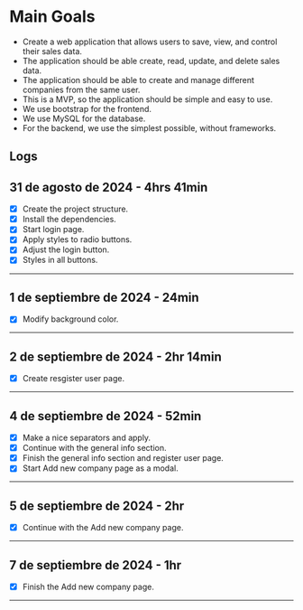 # Main Goals

- Create a web application that allows users to save, view, and control their sales data.
- The application should be able create, read, update, and delete sales data.
- The application should be able to create and manage different companies from the same user.
- This is a MVP, so the application should be simple and easy to use.
- We use bootstrap for the frontend.
- We use MySQL for the database.
- For the backend, we use the simplest possible, without frameworks.

## Logs

## 31 de agosto de 2024 - 4hrs 41min

- [x] Create the project structure.
- [x] Install the dependencies.
- [x] Start login page.
- [x] Apply styles to radio buttons.
- [x] Adjust the login button.
- [x] Styles in all buttons.

---

## 1 de septiembre de 2024 - 24min

- [x] Modify background color.

---

## 2 de septiembre de 2024 - 2hr 14min

- [x] Create resgister user page.

---

## 4 de septiembre de 2024 - 52min

- [x] Make a nice separators and apply.
- [x] Continue with the general info section.
- [x] Finish the general info section and register user page.
- [x] Start Add new company page as a modal.

---

## 5 de septiembre de 2024 - 2hr

- [x] Continue with the Add new company page.

---

## 7 de septiembre de 2024 - 1hr

- [x] Finish the Add new company page.

---
